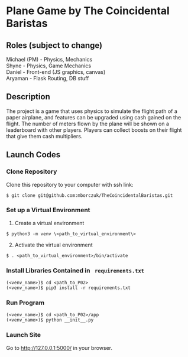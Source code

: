 # Plane Game by The Coincidental Baristas
 
## Roles (subject to change)
Michael (PM) - Physics, Mechanics  
Shyne - Physics, Game Mechanics  
Daniel - Front-end (JS graphics, canvas)  
Aryaman - Flask Routing, DB stuff  

## Description
The project is a game that uses physics to simulate the flight path of a paper airplane, and features can be upgraded using cash gained on the flight. The number of meters flown by the plane will be shown on a leaderboard with other players. Players can collect boosts on their flight that give them cash multipliers.

## Launch Codes
### Clone Repository

Clone this repository to your computer with ssh link:
```shell 
$ git clone git@github.com:mborczuk/TheCoincidentalBaristas.git
```

### Set up a Virtual Environment

1. Create a virtual environment
  ```shell
  $ python3 -m venv \<path_to_virtual_environment\>
  ```

2. Activate the virtual environment
  ```shell
  $ . <path_to_virtual_environment>/bin/activate
  ```

### Install Libraries Contained in ``` requirements.txt```

```shell
(<venv_name>)$ cd <path_to_P02>
(<venv_name>)$ pip3 install -r requirements.txt 
```

### Run Program

```shell
(<venv_name>)$ cd <path_to_P02>/app
(<venv_name>)$ python __init__.py
```

### Launch Site

Go to http://127.0.0.1:5000/ in your browser.
